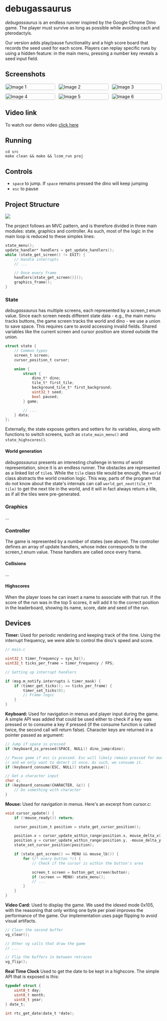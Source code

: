 # debugassaurus

_debugassaurus_ is an endless runner inspired by the Google Chrome Dino game. The player must survive as long as possible while avoiding cacti and pterodactyls.

Our version adds play/pause functionality and a high score board that records the seed used for each score. Players can replay specific runs by using a hidden feature: in the main menu, pressing a number key reveals a seed input field.

## Screenshots

<style>
.image-grid {
  display: grid;
  grid-template-columns: repeat(3, 1fr);
  gap: 10px;
  margin: auto;
}
.image-grid img {
  width: 100%;
  height: auto;
  display: block;
  border-radius: 4px;
}
.page-break {
  page-break-before: always; /* or page-break-after: always; */
}
</style>

<div class="image-grid"><img src="./images/Captura%20de%20ecrã%202025-05-31%20153224.png" alt="Image 1"><img src="./images/Captura%20de%20ecrã%202025-05-31%20153908.png" alt="Image 2"><img src="./images/Captura%20de%20ecrã%202025-05-31%20153321.png" alt="Image 3"><img src="./images/Captura%20de%20ecrã%202025-05-31%20153151.png" alt="Image 4"><img src="./images/Captura%20de%20ecrã%202025-05-31%20153927.png" alt="Image 5"><img src="./images/Captura%20de%20ecrã%202025-05-31%20153251.png" alt="Image 6"></div>

## Video link

To watch our demo video [click here](https://uporto.cloud.panopto.eu/Panopto/Pages/Viewer.aspx?id=1e4335f1-e450-409f-bbb0-b2ee01204623)

## Running

```
cd src
make clean && make && lcom_run proj
```

## Controls

- `space` to jump. If `space` remains pressed the dino will keep jumping
- `esc` to pause

<div class="page-break"></div>

## Project Structure

![](./diagram.png)

The project follows an MVC pattern, and is therefore divided in three main modules: state, graphics and controller. As such, most of the logic in the main loop is reduced to these simples lines:

```c
state_menu();
update_handler* handlers = get_update_handlers();
while (state_get_screen() != EXIT) {
    // Handle interrupts
    // ...

    // Once every frame
    handlers[state_get_screen()]();
    graphics_frame();
}
```

### State

_debugassaurus_ has multiple screens, each represented by a screen_t enum value. Since each screen needs different state data - e.g., the main menu tracks buttons, the game screen tracks the world and dino - we use a union to save space. This requires care to avoid accessing invalid fields. Shared variables like the current screen and cursor position are stored outside the union.

```c
struct state {
    // Common types
    screen_t screen;
    cursor_position_t cursor;

    union {
        struct {
            dino_t* dino;
            tile_t* first_tile;
            background_tile_t* first_background;
            uint32_t seed;
            bool paused;
        } game;

        // ...
    } data;
};
```

Externally, the state exposes getters and setters for its variables, along with functions to switch screens, such as `state_main_menu()` and `state_highscores()`.

#### World generation

_debugassaurus_ presents an interesting challenge in terms of world representation, since it is an endless runner. The obstacles are represented as a linked list of `tile`s. While the `tile` class tile would be enough, the `world` class abstracts the world creation logic. This way, parts of the program that do not know about the state's internals can call `world_get_next(tile_t* tile)` to get the next tile in the world, and it will in fact always return a tile, as if all the tiles were pre-generated.

### Graphics

...

### Controller

The game is represented by a number of states (see above). The controller defines an array of update handlers, whose index corresponds to the screen_t enum value. These handlers are called once every frame.

#### Collisions

...

#### Highscores

When the player loses he can insert a name to associate with that run. If the score of the run was in the top 5 scores, it will add it to the correct position in the leaderboard, showing its name, score, date and seed of the run.

## Devices

**Timer:** Used for periodic rendering and keeping track of the time. Using the interrupt frequency, we were able to control the dino's speed and score.

```c
// main.c

uint32_t timer_frequency = sys_hz();
uint32_t ticks_per_frame = timer_frequency / FPS;

// Setting up interrupt handlers

if (msg.m_notify.interrupts & timer_mask) {
    if (timer_get_ticks(); == ticks_per_frame) {
        timer_set_ticks(0);
        // Frame logic
    }
}
```

**Keyboard:** Used for navigation in menus and player input during the game. A simple API was added that could be used either to check if a key was pressed or to consume a key if pressed (if the consume function is called twice, the second call will return false). Character keys are returned in a pointer passed as argument:

```c
// Jump if space is pressed
if (keyboard_is_pressed(SPACE, NULL)) dino_jump(dino);

// Pause game if esc is pressed. Esc will likely remain pressed for many frames
// and we only want to detect it once. As such, we consume it.
if (keyboard_consume(ESC, NULL)) state_pause();

// Get a character input
char c;
if (keyboard_consume(CHARACTER, &c)) {
    // Do something with character
}
```

**Mouse:** Used for navigation in menus. Here's an excerpt from cursor.c:

```c
void cursor_update() {
    if (!mouse_ready()) return;

    cursor_position_t position = state_get_cursor_position();

    position.x = cursor_update_within_range(position.x, mouse_delta_x(), vg_get_width() - 1);
    position.y = cursor_update_within_range(position.y, -mouse_delta_y(), vg_get_height() - 1);
    state_set_cursor_position(position);

    if (state_get_screen() == MENU && mouse_lb()) {
        for (/* every button */) {
            // Check if the cursor is within the button's area

            screen_t screen = button_get_screen(button);
            if (screen == MENU) state_menu();
            // ...
        }
    }
}
```

**Video Card:** Used to display the game. We used the idexed mode 0x105, with the reasoning that only writing one byte per pixel improves the performance of the game. Our implementation uses page flipping to avoid visual artifacts.

```c
// Clear the second buffer
vg_clear();

// Other vg calls that draw the game
// ...

// Flip the buffers in between retraces
vg_flip();
```

**Real Time Clock** Used to get the date to be kept in a highscore. The simple API that is exposed is this:

```c
typedef struct {
    uint8_t day;
    uint8_t month;
    uint8_t year;
} date_t;

int rtc_get_date(date_t *date);
```
